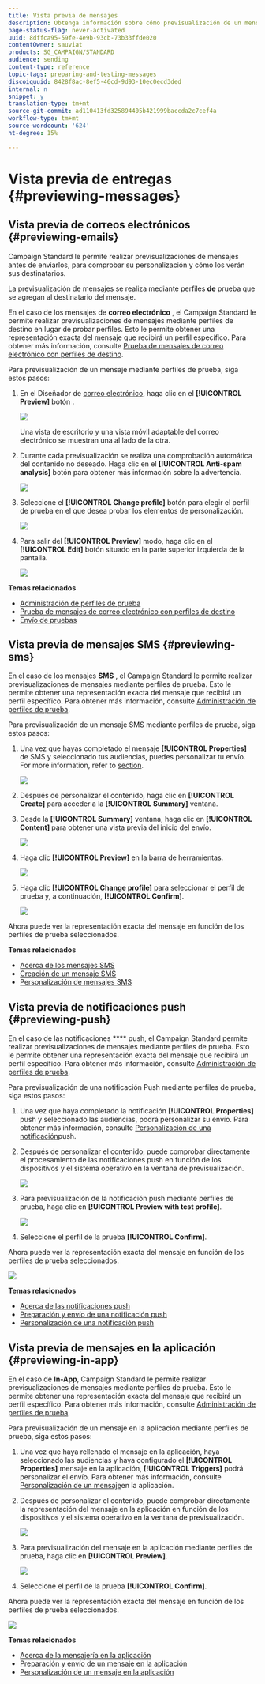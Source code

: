 ```yaml
---
title: Vista previa de mensajes
description: Obtenga información sobre cómo previsualización de un mensaje en el editor de contenido o en el Diseñador de correo electrónico.
page-status-flag: never-activated
uuid: 8dffca95-59fe-4e9b-93cb-73b33ffde020
contentOwner: sauviat
products: SG_CAMPAIGN/STANDARD
audience: sending
content-type: reference
topic-tags: preparing-and-testing-messages
discoiquuid: 8428f8ac-8ef5-46cd-9d93-10ec0ecd3ded
internal: n
snippet: y
translation-type: tm+mt
source-git-commit: ad110413fd325894405b421999baccda2c7cef4a
workflow-type: tm+mt
source-wordcount: '624'
ht-degree: 15%

---
```



# Vista previa de entregas {#previewing-messages}

## Vista previa de correos electrónicos {#previewing-emails}

Campaign Standard le permite realizar previsualizaciones de mensajes antes de enviarlos, para comprobar su personalización y cómo los verán sus destinatarios.

La previsualización de mensajes se realiza mediante perfiles **de** prueba que se agregan al destinatario del mensaje.

En el caso de los mensajes de **correo electrónico** , el Campaign Standard le permite realizar previsualizaciones de mensajes mediante perfiles de destino en lugar de probar perfiles. Esto le permite obtener una representación exacta del mensaje que recibirá un perfil específico. Para obtener más información, consulte [Prueba de mensajes de correo electrónico con perfiles de destino](../../sending/using/testing-messages-using-target.md).

Para previsualización de un mensaje mediante perfiles de prueba, siga estos pasos:

1. En el Diseñador de [correo electrónico](../../designing/using/designing-content-in-adobe-campaign.md), haga clic en el **[!UICONTROL Preview]** botón .

   ![](assets/sending_preview.png)

   Una vista de escritorio y una vista móvil adaptable del correo electrónico se muestran una al lado de la otra.

1. Durante cada previsualización se realiza una comprobación automática del contenido no deseado. Haga clic en el **[!UICONTROL Anti-spam analysis]** botón para obtener más información sobre la advertencia.

   ![](assets/sending_anti-spam_analysis.png)

1. Seleccione el **[!UICONTROL Change profile]** botón para elegir el perfil de prueba en el que desea probar los elementos de personalización.

   ![](assets/sending_test-profile.png)

1. Para salir del **[!UICONTROL Preview]** modo, haga clic en el **[!UICONTROL Edit]** botón situado en la parte superior izquierda de la pantalla.

   ![](assets/sending_preview_edit.png)

**Temas relacionados**

* [Administración de perfiles de prueba](../../audiences/using/managing-test-profiles.md)
* [Prueba de mensajes de correo electrónico con perfiles de destino](../../sending/using/testing-messages-using-target.md)
* [Envío de pruebas](../../sending/using/sending-proofs.md)

## Vista previa de mensajes SMS {#previewing-sms}

En el caso de los mensajes **SMS** , el Campaign Standard le permite realizar previsualizaciones de mensajes mediante perfiles de prueba. Esto le permite obtener una representación exacta del mensaje que recibirá un perfil específico. Para obtener más información, consulte [Administración de perfiles de prueba](../../audiences/using/managing-test-profiles.md).

Para previsualización de un mensaje SMS mediante perfiles de prueba, siga estos pasos:

1. Una vez que hayas completado el mensaje **[!UICONTROL Properties]** de SMS y seleccionado tus audiencias, puedes personalizar tu envío. For more information, refer to [section](../../channels/using/personalizing-sms-messages.md).

   ![](assets/sms_preview.png)

1. Después de personalizar el contenido, haga clic en **[!UICONTROL Create]** para acceder a la **[!UICONTROL Summary]** ventana.

1. Desde la **[!UICONTROL Summary]** ventana, haga clic en **[!UICONTROL Content]** para obtener una vista previa del inicio del envío.

   ![](assets/sms_preview_2.png)

1. Haga clic **[!UICONTROL Preview]** en la barra de herramientas.

   ![](assets/sms_preview_3.png)

1. Haga clic **[!UICONTROL Change profile]** para seleccionar el perfil de prueba y, a continuación, **[!UICONTROL Confirm]**.

   ![](assets/sms_preview_4.png)

Ahora puede ver la representación exacta del mensaje en función de los perfiles de prueba seleccionados.

**Temas relacionados**

* [Acerca de los mensajes SMS](../../channels/using/about-sms-messages.md)
* [Creación de un mensaje SMS](../../channels/using/creating-an-sms-message.md)
* [Personalización de mensajes SMS](../../channels/using/personalizing-sms-messages.md)

## Vista previa de notificaciones push {#previewing-push}

En el caso de las notificaciones **** push, el Campaign Standard permite realizar previsualizaciones de mensajes mediante perfiles de prueba. Esto le permite obtener una representación exacta del mensaje que recibirá un perfil específico. Para obtener más información, consulte [Administración de perfiles de prueba](../../audiences/using/managing-test-profiles.md).

Para previsualización de una notificación Push mediante perfiles de prueba, siga estos pasos:

1. Una vez que haya completado la notificación **[!UICONTROL Properties]** push y seleccionado las audiencias, podrá personalizar su envío. Para obtener más información, consulte [Personalización de una notificación](../../channels/using/customizing-a-push-notification.md)push.

1. Después de personalizar el contenido, puede comprobar directamente el procesamiento de las notificaciones push en función de los dispositivos y el sistema operativo en la ventana de previsualización.

   ![](assets/push_preview.png)

1. Para previsualización de la notificación push mediante perfiles de prueba, haga clic en **[!UICONTROL Preview with test profile]**.

   ![](assets/push_preview_2.png)

1. Seleccione el perfil de la prueba **[!UICONTROL Confirm]**.

Ahora puede ver la representación exacta del mensaje en función de los perfiles de prueba seleccionados.

![](assets/push_preview_3.png)

**Temas relacionados**

* [Acerca de las notificaciones push](../../channels/using/about-push-notifications.md)
* [Preparación y envío de una notificación push](../../channels/using/preparing-and-sending-a-push-notification.md)
* [Personalización de una notificación push](../../channels/using/customizing-a-push-notification.md)

## Vista previa de mensajes en la aplicación {#previewing-in-app}

En el caso de **In-App**, Campaign Standard le permite realizar previsualizaciones de mensajes mediante perfiles de prueba. Esto le permite obtener una representación exacta del mensaje que recibirá un perfil específico. Para obtener más información, consulte [Administración de perfiles de prueba](../../audiences/using/managing-test-profiles.md).

Para previsualización de un mensaje en la aplicación mediante perfiles de prueba, siga estos pasos:

1. Una vez que haya rellenado el mensaje en la aplicación, haya seleccionado las audiencias y haya configurado el **[!UICONTROL Properties]** mensaje en la aplicación, **[!UICONTROL Triggers]** podrá personalizar el envío. Para obtener más información, consulte [Personalización de un mensaje](../../channels/using/customizing-an-in-app-message.md)en la aplicación.

1. Después de personalizar el contenido, puede comprobar directamente la representación del mensaje en la aplicación en función de los dispositivos y el sistema operativo en la ventana de previsualización.

   ![](assets/in_app_preview.png)

1. Para previsualización del mensaje en la aplicación mediante perfiles de prueba, haga clic en **[!UICONTROL Preview]**.

   ![](assets/in_app_preview_2.png)

1. Seleccione el perfil de la prueba **[!UICONTROL Confirm]**.

Ahora puede ver la representación exacta del mensaje en función de los perfiles de prueba seleccionados.

![](assets/in_app_preview_3.png)

**Temas relacionados**

* [Acerca de la mensajería en la aplicación](../../channels/using/about-in-app-messaging.md)
* [Preparación y envío de un mensaje en la aplicación](../../channels/using/preparing-and-sending-an-in-app-message.md)
* [Personalización de un mensaje en la aplicación](../../channels/using/customizing-an-in-app-message.md)